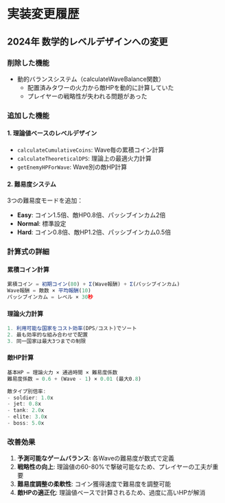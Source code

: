 # 実装変更履歴

## 2024年 数学的レベルデザインへの変更

### 削除した機能
- 動的バランスシステム（calculateWaveBalance関数）
  - 配置済みタワーの火力から敵HPを動的に計算していた
  - プレイヤーの戦略性が失われる問題があった

### 追加した機能

#### 1. 理論値ベースのレベルデザイン
- `calculateCumulativeCoins`: Wave毎の累積コイン計算
- `calculateTheoreticalDPS`: 理論上の最適火力計算
- `getEnemyHPForWave`: Wave別の敵HP計算

#### 2. 難易度システム
3つの難易度モードを追加：
- **Easy**: コイン1.5倍、敵HP0.8倍、パッシブインカム2倍
- **Normal**: 標準設定
- **Hard**: コイン0.8倍、敵HP1.2倍、パッシブインカム0.5倍

### 計算式の詳細

#### 累積コイン計算
```javascript
累積コイン = 初期コイン(80) + Σ(Wave報酬) + Σ(パッシブインカム)
Wave報酬 = 敵数 × 平均報酬(10)
パッシブインカム = レベル × 30秒
```

#### 理論火力計算
```javascript
1. 利用可能な国家をコスト効率(DPS/コスト)でソート
2. 最も効率的な組み合わせで配置
3. 同一国家は最大3つまでの制限
```

#### 敵HP計算
```javascript
基本HP = 理論火力 × 通過時間 × 難易度係数
難易度係数 = 0.6 + (Wave - 1) × 0.01 (最大0.8)

敵タイプ別倍率:
- soldier: 1.0x
- jet: 0.8x
- tank: 2.0x
- elite: 3.0x
- boss: 5.0x
```

### 改善効果
1. **予測可能なゲームバランス**: 各Waveの難易度が数式で定義
2. **戦略性の向上**: 理論値の60-80%で撃破可能なため、プレイヤーの工夫が重要
3. **難易度調整の柔軟性**: コイン獲得速度で難易度を調整可能
4. **敵HPの適正化**: 理論値ベースで計算されるため、過度に高いHPが解消